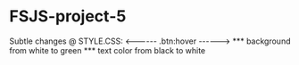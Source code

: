 # FSJS-project-5

Subtle changes @ STYLE.CSS:
 <------ .btn:hover ------>
*** background from white to green
*** text color from black to white

